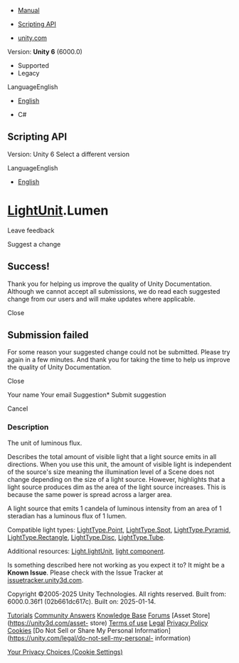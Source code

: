 [ ]()

  * [Manual](../Manual/index.html)
  * [Scripting API](../ScriptReference/index.html)

  * [unity.com](https://unity.com/)

Version: **Unity 6** (6000.0)

  * Supported
  * Legacy

LanguageEnglish

  * [English]()

  * C#

[ ](https://docs.unity3d.com)

## Scripting API

Version: Unity 6 Select a different version

LanguageEnglish

  * [English]()

#  [LightUnit](Rendering.LightUnit.html).Lumen

Leave feedback

Suggest a change

## Success!

Thank you for helping us improve the quality of Unity Documentation. Although
we cannot accept all submissions, we do read each suggested change from our
users and will make updates where applicable.

Close

## Submission failed

For some reason your suggested change could not be submitted. Please <a>try
again</a> in a few minutes. And thank you for taking the time to help us
improve the quality of Unity Documentation.

Close

Your name Your email Suggestion* Submit suggestion

Cancel

[ ]()

### Description

The unit of luminous flux.

Describes the total amount of visible light that a light source emits in all
directions. When you use this unit, the amount of visible light is independent
of the source's size meaning the illumination level of a Scene does not change
depending on the size of a light source. However, highlights that a light
source produces dim as the area of the light source increases. This is because
the same power is spread across a larger area.  
  
A light source that emits 1 candela of luminous intensity from an area of 1
steradian has a luminous flux of 1 lumen.  
  
Compatible light types: [LightType.Point](LightType.Point.html),
[LightType.Spot](LightType.Spot.html),
[LightType.Pyramid](LightType.Pyramid.html),
[LightType.Rectangle](LightType.Rectangle.html),
[LightType.Disc](LightType.Disc.html), [LightType.Tube](LightType.Tube.html).  
  
Additional resources: [Light.lightUnit](Light-lightUnit.html), [light
component](../Manual/class-Light.html).

Is something described here not working as you expect it to? It might be a
**Known Issue**. Please check with the Issue Tracker at
[issuetracker.unity3d.com](https://issuetracker.unity3d.com).

Copyright ©2005-2025 Unity Technologies. All rights reserved. Built from:
6000.0.36f1 (02b661dc617c). Built on: 2025-01-14.

[Tutorials](https://unity3d.com/learn) [Community
Answers](https://answers.unity3d.com) [Knowledge
Base](https://support.unity3d.com/hc/en-us)
[Forums](https://forum.unity3d.com) [Asset Store](https://unity3d.com/asset-
store) [Terms of use](https://docs.unity3d.com/Manual/TermsOfUse.html)
[Legal](https://unity.com/legal) [Privacy
Policy](https://unity.com/legal/privacy-policy)
[Cookies](https://unity.com/legal/cookie-policy) [Do Not Sell or Share My
Personal Information](https://unity.com/legal/do-not-sell-my-personal-
information)

[Your Privacy Choices (Cookie Settings)](javascript:void\(0\);)

